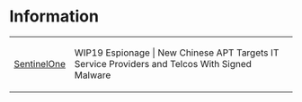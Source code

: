 # Information
<table>
  <tr>
    <td>
      <a href="https://www.sentinelone.com/labs/wip19-espionage-new-chinese-apt-targets-it-service-providers-and-telcos-with-signed-malware/">SentinelOne</a>
    </td>
    <td>
      <p>WIP19 Espionage | New Chinese APT Targets IT Service Providers and Telcos With Signed Malware</p>
    </td>
  </tr>
</table>

